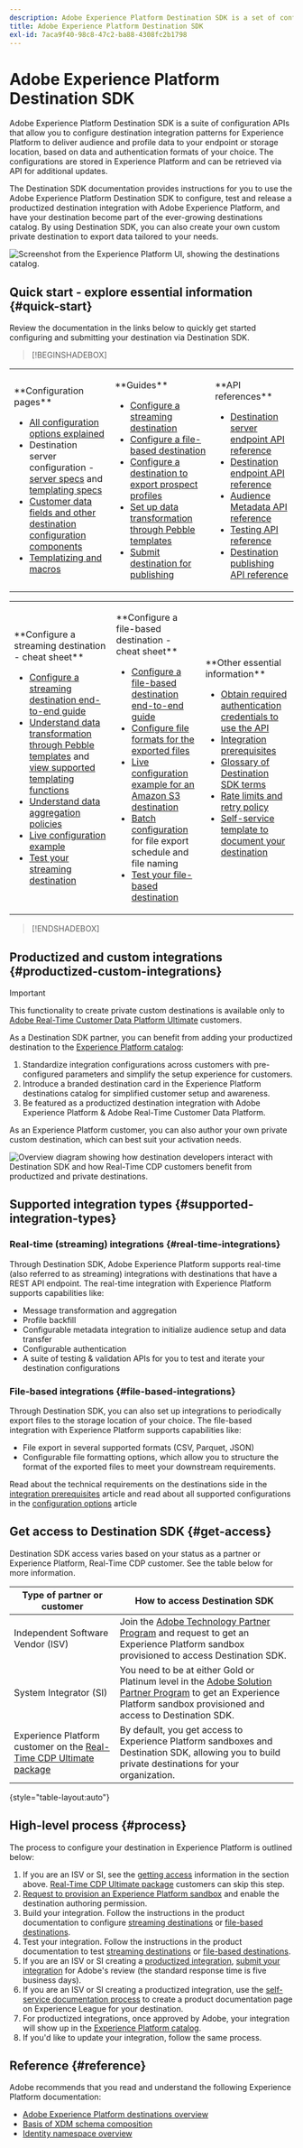 ```yaml
---
description: Adobe Experience Platform Destination SDK is a set of configuration APIs that allow you to configure destination integration patterns for Experience Platform to deliver audience and profile data to your endpoint or storage location, based on data and authentication formats of your choice. The configurations are stored in Experience Platform and can be retrieved via API for additional updates.
title: Adobe Experience Platform Destination SDK
exl-id: 7aca9f40-98c8-47c2-ba88-4308fc2b1798
---
```

# Adobe Experience Platform Destination SDK

Adobe Experience Platform Destination SDK is a suite of configuration APIs that allow you to configure destination integration patterns for Experience Platform to deliver audience and profile data to your endpoint or storage location, based on data and authentication formats of your choice. The configurations are stored in Experience Platform and can be retrieved via API for additional updates.

The Destination SDK documentation provides instructions for you to use the Adobe Experience Platform Destination SDK to configure, test and release a productized destination integration with Adobe Experience Platform, and have your destination become part of the ever-growing destinations catalog. By using Destination SDK, you can also create your own custom private destination to export data tailored to your needs.

![Screenshot from the Experience Platform UI, showing the destinations catalog.](assets/destinations-catalog-overview.png)

## Quick start - explore essential information {#quick-start}

Review the documentation in the links below to quickly get started configuring and submitting your destination via Destination SDK.

>[!BEGINSHADEBOX]

<table style="border: 0;">
  <tbody>
    <tr>
        <td>
            <p>**Configuration pages**</p>
            <ul>
                <li><a href="/help/destinations/destination-sdk/functionality/configuration-options.md">All configuration options explained</a></li>
                <li> Destination server configuration - <a href="/help/destinations/destination-sdk/functionality/destination-server/server-specs.md">server specs</a> and <a href="/help/destinations/destination-sdk/functionality/destination-server/templating-specs.md">templating specs</a></li>
                <li><a href="/help/destinations/destination-sdk/functionality/destination-configuration/customer-data-fields.md">Customer data fields and other destination configuration components</a></li>
                <li><a href="https://experienceleague.adobe.com/en/docs/experience-platform/destinations/destination-sdk/functionality/destination-server/message-format">Templatizing and macros</a></li>
            </ul>
        </td>
        <td>
            <p>**Guides**</p>
            <ul>
                <li><a href="https://example.com">Configure a streaming destination</a></li>
                <li><a href="https://example.com">Configure a file-based destination</a></li>
                <li><a href="https://example.com">Configure a destination to export prospect profiles</a></li>
                <li><a href="https://example.com">Set up data transformation through Pebble templates</a></li>
                <li><a href="https://example.com">Submit destination for publishing</a></li>
            </ul>
        </td>
                <td>
            <p>**API references**</p>
            <ul>
                <li><a href="https://example.com">Destination server endpoint API reference</a></li>
                <li><a href="https://example.com">Destination endpoint API reference</a></li>
                <li><a href="https://example.com">Audience Metadata API reference</a></li>
                <li><a href="https://example.com">Testing API reference</a></li>
                <li><a href="https://example.com">Destination publishing API reference</a></li>
            </ul>
        </td>
    </tr>
  </tbody>
</table>

<table style="border: 0;">
  <tbody>
    <tr>
        <td>
            <p>**Configure a streaming destination - cheat sheet**</p>
            <ul>
                <li><a href="/help/destinations/destination-sdk/guides/configure-destination-instructions.md">Configure a streaming destination end-to-end guide</a></li>
                <li><a href="/help/destinations/destination-sdk/functionality/destination-server/message-format.md">Understand data transformation through Pebble templates</a> and <a href="/help/destinations/destination-sdk/functionality/destination-server/supported-functions.md">view supported templating functions</a></li>
                <li><a href="/help/destinations/destination-sdk/functionality/destination-configuration/aggregation-policy.md">Understand data aggregation policies</a></li>
                <li><a href="https://experienceleague.adobe.com/en/docs/experience-platform/destinations/destination-sdk/functionality/destination-server/message-format">Live configuration example</a></li>
                <li><a href="/help/destinations/destination-sdk/testing-api/streaming-destinations/streaming-destination-testing-overview.md">Test your streaming destination</a></li>
            </ul>
        </td>
        <td>
            <p>**Configure a file-based destination - cheat sheet**</p>
            <ul>
                <li><a href="/help/destinations/destination-sdk/guides/configure-file-based-destination-instructions.md">Configure a file-based destination end-to-end guide</a></li>
                <li><a href="/help/destinations/destination-sdk/guides/batch/configure-file-formatting-options.md">Configure file formats for the exported files</a></li>
                <li><a href="/help/destinations/destination-sdk/guides/batch/configure-amazon-s3-destination-with-predefined-file-formatting.md">Live configuration example for an Amazon S3 destination</a></li>
                <li><a href="/help/destinations/destination-sdk/functionality/destination-configuration/batch-configuration.md">Batch configuration</a> for file export schedule and file naming</li>
                <li><a href="/help/destinations/destination-sdk/testing-api/batch-destinations/file-based-destination-testing-overview.md">Test your file-based destination</a></li>
            </ul>
        </td>
        <td>
            <p>**Other essential information**</p>
            <ul>
                <li><a href="/help/destinations/destination-sdk/getting-started.md#obtain-authentication-credentials">Obtain required authentication credentials to use the API</a></li>
                <li><a href="/help/destinations/destination-sdk/integration-prerequisites.md">Integration prerequisites</a></li>
                <li><a href="/help/destinations/destination-sdk/glossary.md">Glossary of Destination SDK terms</a></li>                
                <li><a href="/help/destinations/destination-sdk/functionality/rate-limiting-retry-policy.md">Rate limits and retry policy</a></li>
                <li><a href="/help/destinations/destination-sdk/docs-framework/self-service-template.md">Self-service template to document your destination</a></li>
            </ul>
        </td>
    </tr>
  </tbody>
</table>


>[!ENDSHADEBOX]

## Productized and custom integrations {#productized-custom-integrations}

>[!IMPORTANT]
>
> This functionality to create private custom destinations is available only to [Adobe Real-Time Customer Data Platform Ultimate](https://helpx.adobe.com/legal/product-descriptions/real-time-customer-data-platform.html) customers.

As a Destination SDK partner, you can benefit from adding your productized destination to the [Experience Platform catalog](../catalog/overview.md):

1. Standardize integration configurations across customers with pre-configured parameters and simplify the setup experience for customers.
2. Introduce a branded destination card in the Experience Platform destinations catalog for simplified customer setup and awareness.
3. Be featured as a productized destination integration with Adobe Experience Platform & Adobe Real-Time Customer Data Platform.

As an Experience Platform customer, you can also author your own private custom destination, which can best suit your activation needs.

![Overview diagram showing how destination developers interact with Destination SDK and how Real-Time CDP customers benefit from productized and private destinations.](assets/destination-sdk-visual.png)

## Supported integration types {#supported-integration-types}

### Real-time (streaming) integrations {#real-time-integrations}

Through Destination SDK, Adobe Experience Platform supports real-time (also referred to as streaming) integrations with destinations that have a REST API endpoint. The real-time integration with Experience Platform supports capabilities like:

* Message transformation and aggregation
* Profile backfill
* Configurable metadata integration to initialize audience setup and data transfer
* Configurable authentication
* A suite of testing & validation APIs for you to test and iterate your destination configurations

### File-based integrations {#file-based-integrations}

Through Destination SDK, you can also set up integrations to periodically export files to the storage location of your choice. The file-based integration with Experience Platform supports capabilities like:

* File export in several supported formats (CSV, Parquet, JSON)
* Configurable file formatting options, which allow you to structure the format of the exported files to meet your downstream requirements.

Read about the technical requirements on the destinations side in the [integration prerequisites](integration-prerequisites.md) article and read about all supported configurations in the [configuration options](functionality/configuration-options.md) article

## Get access to Destination SDK {#get-access}

Destination SDK access varies based on your status as a partner or Experience Platform, Real-Time CDP customer. See the table below for more information.

|Type of partner or customer | How to access Destination SDK |
---------|----------|
| Independent Software Vendor (ISV) | Join the [Adobe Technology Partner Program](https://partners.adobe.com/technologyprogram/experiencecloud.html) and request to get an Experience Platform sandbox provisioned to access Destination SDK. |
| System Integrator (SI) | You need to be at either Gold or Platinum level in the [Adobe Solution Partner Program](https://solutionpartners.adobe.com/home.html) to get an Experience Platform sandbox provisioned and access to Destination SDK. |
| Experience Platform customer on the [Real-Time CDP Ultimate package](https://helpx.adobe.com/legal/product-descriptions/real-time-customer-data-platform.html) | By default, you get access to Experience Platform sandboxes and Destination SDK, allowing you to build private destinations for your organization.|

{style="table-layout:auto"}

## High-level process {#process}

The process to configure your destination in Experience Platform is outlined below:

1. If you are an ISV or SI, see the [getting access](#get-access) information in the section above. [Real-Time CDP Ultimate package](https://helpx.adobe.com/legal/product-descriptions/real-time-customer-data-platform.html) customers can skip this step.
2. [Request to provision an Experience Platform sandbox](https://adobeexchangeec.zendesk.com/hc/en-us/articles/360037457812-Adobe-Experience-Platform-Sandbox-Accounts-Access-Adding-Users-and-Support) and enable the destination authoring permission.
3. Build your integration. Follow the instructions in the product documentation to configure [streaming destinations](guides/configure-destination-instructions.md) or [file-based destinations](guides/configure-file-based-destination-instructions.md).
4. Test your integration. Follow the instructions in the product documentation to test [streaming destinations](testing-api/streaming-destinations/streaming-destination-testing-overview.md) or [file-based destinations](testing-api/batch-destinations/file-based-destination-testing-overview.md).
5. If you are an ISV or SI creating a [productized integration](./overview.md#productized-custom-integrations), [submit your integration](guides/submit-destination.md) for Adobe's review (the standard response time is five business days).
6. If you are an ISV or SI creating a productized integration, use the [self-service documentation process](docs-framework/documentation-instructions.md) to create a product documentation page on Experience League for your destination.
7. For productized integrations, once approved by Adobe, your integration will show up in the [Experience Platform catalog](../catalog/overview.md).
8. If you'd like to update your integration, follow the same process.

## Reference {#reference}

Adobe recommends that you read and understand the following Experience Platform documentation:

* [Adobe Experience Platform destinations overview](https://experienceleague.adobe.com/docs/experience-platform/destinations/home.html)
* [Basis of XDM schema composition](https://experienceleague.adobe.com/docs/experience-platform/xdm/schema/composition.html)
* [Identity namespace overview](https://experienceleague.adobe.com/docs/experience-platform/identity/namespaces.html)

